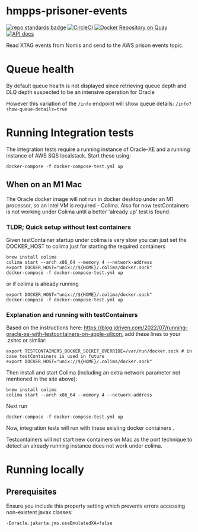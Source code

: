 # hmpps-prisoner-events
[![repo standards badge](https://img.shields.io/badge/endpoint.svg?&style=flat&logo=github&url=https%3A%2F%2Foperations-engineering-reports.cloud-platform.service.justice.gov.uk%2Fapi%2Fv1%2Fcompliant_public_repositories%2Fhmpps-prisoner-events)](https://operations-engineering-reports.cloud-platform.service.justice.gov.uk/public-report/hmpps-prisoner-events "Link to report")
[![CircleCI](https://circleci.com/gh/ministryofjustice/hmpps-prisoner-events/tree/main.svg?style=svg)](https://circleci.com/gh/ministryofjustice/hmpps-prisoner-events)
[![Docker Repository on Quay](https://img.shields.io/badge/quay.io-repository-2496ED.svg?logo=docker)](https://quay.io/repository/hmpps/hmpps-prisoner-events)
[![API docs](https://img.shields.io/badge/API_docs_-view-85EA2D.svg?logo=swagger)](https://prisoner-events-dev.prison.service.justice.gov.uk/swagger-ui/index.html)

Read XTAG events from Nomis and send to the AWS prison events topic.

# Queue health

By default queue health is not displayed since retrieving queue depth and DLQ depth suspected to be an intensive operation for Oracle

However this variation of the `/info` endpoint will show queue details: `/info?show-queue-details=true`

 
# Running Integration tests

The integration tests require a running instance of Oracle-XE and a running instance of AWS SQS localstack. Start these using:

`docker-compose -f docker-compose-test.yml up`

## When on an M1 Mac

The Oracle docker image will not run in docker desktop under an M1 processor, so an intel VM is required - Colima.
Also for now testContainers is not working under Colima until a better 'already up' test is found.

### TLDR; Quick setup without test containers 

Given testContainer startup under colima is very slow you can just set the DOCKER_HOST to colima just for starting the required containers
```
brew install colima
colima start --arch x86_64 --memory 4 --network-address
export DOCKER_HOST="unix://${HOME}/.colima/docker.sock"
docker-compose -f docker-compose-test.yml up
```

or if colima is already running

```
export DOCKER_HOST="unix://${HOME}/.colima/docker.sock"
docker-compose -f docker-compose-test.yml up
```

### Explanation and running with testContainers

Based on the instructions here: https://blog.jdriven.com/2022/07/running-oracle-xe-with-testcontainers-on-apple-silicon,
add these lines to your .zshrc or similar:

```
export TESTCONTAINERS_DOCKER_SOCKET_OVERRIDE=/var/run/docker.sock # in case testContainers is used in future
export DOCKER_HOST="unix://${HOME}/.colima/docker.sock"
```

Then install and start Colima (including an extra network parameter not mentioned in the site above):

```
brew install colima
colima start --arch x86_64 --memory 4 --network-address
```

Next run 

`docker-compose -f docker-compose-test.yml up`

Now, integration tests will run with these existing docker containers .

Testcontainers will not start new containers on Mac as the port technique to detect an already running instance does not work under colima.

# Running locally

## Prerequisites

Ensure you include this property setting which prevents errors accessing non-existent javax classes:

`-Doracle.jakarta.jms.useEmulatedXA=false`
